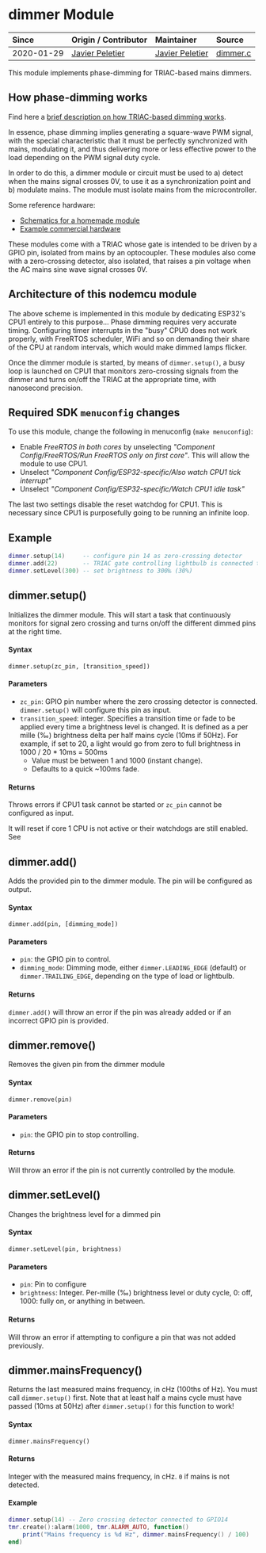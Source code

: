# dimmer Module
| Since      | Origin / Contributor                            | Maintainer                                      | Source                                        |
| :--------- | :---------------------------------------------- | :---------------------------------------------- | :-------------------------------------------- |
| 2020-01-29 | [Javier Peletier](https://github.com/jpeletier) | [Javier Peletier](https://github.com/jpeletier) | [dimmer.c](../../components/modules/dimmer.c) |

This module implements phase-dimming for TRIAC-based mains dimmers. 

## How phase-dimming works
Find here a [brief description on how TRIAC-based dimming works](https://www.lamps-on-line.com/leading-trailing-edge-led-dimmers).

In essence, phase dimming implies generating a square-wave PWM signal, with the special characteristic that it must be perfectly synchronized with mains, modulating it, and thus delivering more or less effective power to the load depending on the PWM signal duty cycle.

In order to do this, a dimmer module or circuit must be used to a) detect when the mains signal crosses 0V, to use it as a synchronization point and b) modulate mains. The module must isolate mains from the microcontroller.

Some reference hardware: 
* [Schematics for a homemade module](https://hackaday.io/project/165927-a-digital-ac-dimmer-using-arduino/details)
* [Example commercial hardware](https://robotdyn.com/ac-light-dimmer-module-1-channel-3-3v-5v-logic-ac-50-60hz-220v-110v.html)

These modules come with a TRIAC whose gate is intended to be driven by a GPIO pin, isolated from mains by an optocoupler. These modules also come with a zero-crossing detector, also isolated, that raises a pin voltage when the AC mains sine wave signal crosses 0V.

## Architecture of this nodemcu module

The above scheme is implemented in this module by dedicating ESP32's CPU1 entirely to this purpose... Phase dimming requires very accurate timing. Configuring timer interrupts in the "busy" CPU0 does not work properly, with FreeRTOS scheduler, WiFi and so on demanding their share of the CPU at random intervals, which would make dimmed lamps flicker.

Once the dimmer module is started, by means of `dimmer.setup()`, a busy loop is launched on CPU1 that monitors zero-crossing signals from the dimmer and turns on/off the TRIAC at the appropriate time, with nanosecond precision.

## Required SDK `menuconfig` changes
To use this module, change the following in menuconfig (`make menuconfig`):

* Enable *FreeRTOS in both cores* by unselecting *"Component Config/FreeRTOS/Run FreeRTOS only on first core"*. This will allow the module to use CPU1.
* Unselect  *"Component Config/ESP32-specific/Also watch CPU1 tick interrupt"*
* Unselect  *"Component Config/ESP32-specific/Watch CPU1 idle task"*

The last two settings disable the reset watchdog for CPU1. This is necessary since CPU1 is purposefully going to be running an infinite loop.

## Example

```lua
dimmer.setup(14)     -- configure pin 14 as zero-crossing detector
dimmer.add(22)       -- TRIAC gate controlling lightbulb is connected to GPIO pin 22
dimmer.setLevel(300) -- set brightness to 300‰ (30%)
```


## dimmer.setup()

Initializes the dimmer module. This will start a task that continuously monitors for signal zero crossing and turns on/off the different dimmed pins at the right time.

#### Syntax

`dimmer.setup(zc_pin, [transition_speed])`

#### Parameters

* `zc_pin`: GPIO pin number where the zero crossing detector is connected. `dimmer.setup()` will configure this pin as input.
* `transition_speed`: integer. Specifies a transition time or fade to be applied every time a brightness level is changed. It is defined as a per mille (‰) brightness delta per half mains cycle (10ms if 50Hz). For example, if set to 20, a light would go from zero to full brightness in 1000 / 20 * 10ms = 500ms 
  *  Value must be between 1 and 1000 (instant change).
  *  Defaults to a quick ~100ms fade.

#### Returns

Throws errors if CPU1 task cannot be started or `zc_pin` cannot be configured as input.

It will reset if core 1 CPU is not active or their watchdogs are still enabled. See

## dimmer.add()

Adds the provided pin to the dimmer module. The pin will be configured as output.

#### Syntax

`dimmer.add(pin, [dimming_mode])`

#### Parameters

* `pin`: the GPIO pin to control.
* `dimming_mode`: Dimming mode, either `dimmer.LEADING_EDGE` (default) or `dimmer.TRAILING_EDGE`, depending on the type of load or lightbulb.

#### Returns

`dimmer.add()` will throw an error if the pin was already added or if an incorrect GPIO pin is provided.

## dimmer.remove()

Removes the given pin from the dimmer module

#### Syntax

`dimmer.remove(pin)`

#### Parameters

* `pin`: the GPIO pin to stop controlling.

#### Returns

Will throw an error if the pin is not currently controlled by the module.

## dimmer.setLevel()

Changes the brightness level for a dimmed pin

#### Syntax

`dimmer.setLevel(pin, brightness)`

#### Parameters

* `pin`: Pin to configure
* `brightness`: Integer. Per-mille (‰) brightness level or duty cycle, 0: off, 1000: fully on, or anything in between.

#### Returns

Will throw an error if attempting to configure a pin that was not added previously.

## dimmer.mainsFrequency()

Returns the last measured mains frequency, in cHz (100ths of Hz). You must call `dimmer.setup()` first. Note that at least half a mains cycle must have passed (10ms at 50Hz) after `dimmer.setup()` for this function to work!

#### Syntax

`dimmer.mainsFrequency()`

#### Returns

Integer with the measured mains frequency, in cHz. `0` if mains is not detected. 

#### Example

```lua
dimmer.setup(14) -- Zero crossing detector connected to GPIO14
tmr.create():alarm(1000, tmr.ALARM_AUTO, function()
    print("Mains frequency is %d Hz", dimmer.mainsFrequency() / 100)
end)
```
